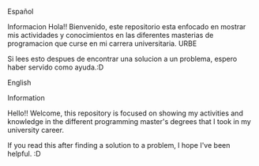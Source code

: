 Español

Informacion
Hola!! Bienvenido, este repositorio esta enfocado en mostrar mis actividades y conocimientos en las diferentes masterias de programacion que curse en mi carrera universitaria. URBE

Si lees esto despues de encontrar una solucion a un problema, espero haber servido como ayuda.:D


English

Information

Hello!! Welcome, this repository is focused on showing my activities and knowledge in the different programming master's degrees that I took in my university career.

If you read this after finding a solution to a problem, I hope I've been helpful. :D